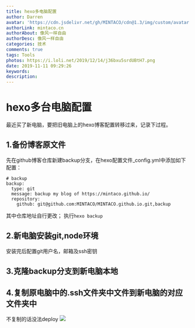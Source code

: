 ```yaml
---
title: hexo多电脑配置
author: Darren
avatar: 'https://cdn.jsdelivr.net/gh/MINTACO/cdn@1.3/img/custom/avatar.jpg'
authorLink: mintaco.cn
authorAbout: 像风一样自由
authorDesc: 像风一样自由
categories: 技术
comments: true
tags: Tools
photos: https://i.loli.net/2019/12/14/j36bxu5srdUBtH7.png
date: 2019-11-11 09:29:26
keywords:
description:
---
```

# hexo多台电脑配置
最近买了新电脑，要把旧电脑上的hexo博客配置转移过来，记录下过程。

## 1.备份博客原文件
先在github博客仓库新建backup分支，在hexo配置文件_config.yml中添加如下配置：
```
# backup
backup:
  type: git
  message: backup my blog of https://mintaco.github.io/
  repository:
    github: git@github.com:MINTACO/MINTACO.github.io.git,backup
```
其中仓库地址自行更改；
执行```hexo backup```
## 2.新电脑安装git,node环境
安装完后配置git用户名，邮箱及ssh密钥
## 3.克隆backup分支到新电脑本地
## 4.复制原电脑中的.ssh文件夹中文件到新电脑的对应文件夹中
不复制的话没法deploy
![](https://i.loli.net/2019/11/11/5b3dDQigojXF8x6.png)

